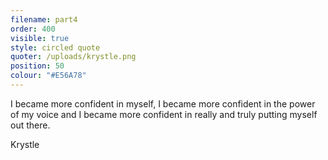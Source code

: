 ```yaml
---
filename: part4
order: 400
visible: true
style: circled quote
quoter: /uploads/krystle.png
position: 50
colour: "#E56A78"
---
```

I became more confident in myself, I became more confident in the power of my voice and I became more confident in really and truly putting myself out there. 

Krystle